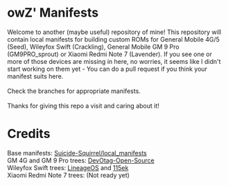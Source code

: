 # owZ' Manifests
Welcome to another (maybe useful) repository of mine! This repository will contain local manifests for building custom ROMs for General Mobile 4G/5 (Seed), Wileyfox Swift (Crackling), General Mobile GM 9 Pro (GM9PRO_sprout) or Xiaomi Redmi Note 7 (Lavender). If you see one or more of those devices are missing in here, no worries, it seems like I didn't start working on them yet - You can do a pull request if you think your manifest suits here.
</br></br>
Check the branches for appropriate manifests.
</br></br>
Thanks for giving this repo a visit and caring about it!

# Credits
Base manifests: <a href="https://github.com/Suicide-Squirrel/local_manifests">Suicide-Squirrel/local_manifests</a>
</br>
GM 4G and GM 9 Pro trees: <a href="https://github.com/DevOtag-Open-Source">DevOtag-Open-Source</a>
</br>
Wileyfox Swift trees: <a href="https://github.com/LineageOS">LineageOS</a> and <a href="https://github.com/115ek">115ek</a>
</br>
Xiaomi Redmi Note 7 trees: (Not ready yet)
